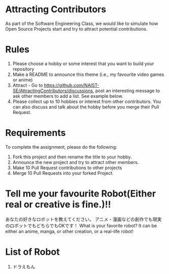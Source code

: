 # Attracting Contributors
As part of the Software Engineering Class, we would like to simulate how Open Source Projects start and try to attract potential contributions.

# Rules

1. Please choose a hobby or some interest that you want to build your repository
2. Make a README to announce this theme (i.e., my favourite video games or anime)
3. Attract - Go to https://github.com/NAIST-SE/AttractingContributors/discussions, post an interesting message to ask other members to add a list. See example below.
4. Please collect up to 10 hobbies or interest from other contributors. You can also discuss and talk about the hobby before you merge their Pull Request.

# Requirements
To complete the assignment, please do the following:
1. Fork this project and then rename the title to your hobby. 
2. Announce the new project and try to attract other members.
3. Make 10 Pull Request contributions to other projects
4. Merge 10 Pull Requests into your forked Project.

# Tell me your favourite Robot(Either real or creative is fine.)!!
あなたの好きなロボットを教えてください。 アニメ・漫画などの創作でも現実のロボットでもどちらでもOKです！
What is your favorite robot? It can be either an anime, manga, or other creation, or a real-life robot!

# List of Robot
1. ドラえもん
